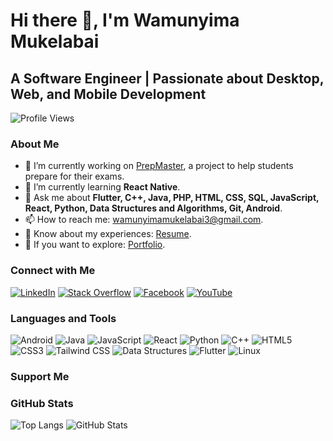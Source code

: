# Hi there 👋, I'm Wamunyima Mukelabai

## A Software Engineer | Passionate about Desktop, Web, and Mobile Development

![Profile Views](https://komarev.com/ghpvc/?username=wamunyima3&label=Profile%20views&color=0e75b6&style=flat)

### About Me
- 🔭 I’m currently working on [PrepMaster](https://github.com/wamunyima3/PrepMaster.git), a project to help students prepare for their exams.
- 🌱 I’m currently learning **React Native**.
- 💬 Ask me about **Flutter, C++, Java, PHP, HTML, CSS, SQL, JavaScript, React, Python, Data Structures and Algorithms, Git, Android**.
- 📫 How to reach me: [wamunyimamukelabai3@gmail.com](mailto:wamunyimamukelabai3@gmail.com).
- 📄 Know about my experiences: [Resume](https://drive.google.com/uc?export=download&id=1KadXFu9hT1djhyzdotRQKB6AITJGz1d5).
- 📄 If you want to explore: [Portfolio](https://wamunyimamukelabai.vercel.app/).

### Connect with Me
[![LinkedIn](https://img.shields.io/badge/-LinkedIn-blue?style=for-the-badge&logo=linkedin)](https://www.linkedin.com/in/try-and-error-world-32bbb6211/)
[![Stack Overflow](https://img.shields.io/badge/-Stack%20Overflow-orange?style=for-the-badge&logo=stackoverflow)](https://stackoverflow.com/users/16592046/try-and-error-world)
[![Facebook](https://img.shields.io/badge/-Facebook-blue?style=for-the-badge&logo=facebook)](https://web.facebook.com/profile.php?id=100076511817470)
[![YouTube](https://img.shields.io/badge/-YouTube-red?style=for-the-badge&logo=youtube)](https://www.youtube.com/channel/UCTZBLTi6lUGBjwmWiFXq8Pw/)


### Languages and Tools
<!-- Replace the following icons with your actual tools -->
![Android](https://img.shields.io/badge/-Android-green?style=for-the-badge&logo=android)
![Java](https://img.shields.io/badge/-Java-red?style=for-the-badge&logo=java)
![JavaScript](https://img.shields.io/badge/-JavaScript-yellow?style=for-the-badge&logo=javascript)
![React](https://img.shields.io/badge/-React-blue?style=for-the-badge&logo=react)
![Python](https://img.shields.io/badge/-Python-orange?style=for-the-badge&logo=python)
![C++](https://img.shields.io/badge/-C++-blue?style=for-the-badge&logo=c%2B%2B)
![HTML5](https://img.shields.io/badge/-HTML5-red?style=for-the-badge&logo=html5)
![CSS3](https://img.shields.io/badge/-CSS3-blue?style=for-the-badge&logo=css3)
![Tailwind CSS](https://img.shields.io/badge/-Tailwind%20CSS-blueviolet?style=for-the-badge&logo=tailwind-css)
![Data Structures](https://img.shields.io/badge/-Data%20Structures-yellow?style=for-the-badge)
![Flutter](https://img.shields.io/badge/-Flutter-blue?style=for-the-badge&logo=flutter)
![Linux](https://img.shields.io/badge/-Linux-black?style=for-the-badge&logo=linux)
<!-- Add more tools as needed -->

### Support Me

### GitHub Stats
![Top Langs](https://github-readme-stats.vercel.app/api/top-langs/?username=wamunyima3&layout=compact&theme=dark)
![GitHub Stats](https://github-readme-stats.vercel.app/api?username=wamunyima3&show_icons=true&theme=dark)
